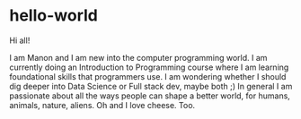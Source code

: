# hello-world

Hi all! 

I am Manon and I am new into the computer programming world. I am currently doing an Introduction to Programming course where I am learning foundational skills that programmers use. I am wondering whether I should dig deeper into Data Science or Full stack dev, maybe both ;) In general I am passionate about all the ways people can shape a better world, for humans, animals, nature, aliens. Oh and I love cheese. Too.  
